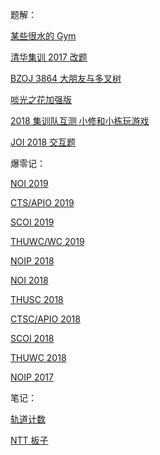 题解：

[某些很水的 Gym](regional)

[清华集训 2017 改题](thujx.html)

[BZOJ 3864 大朋友与多叉树](BZOJ3864.html)

[啖光之花加强版](poly2.html)

[2018 集训队互测 小修和小栋玩游戏](mcfx.html)

[JOI 2018 交互题](JOI2018_communication.html)

爆零记：

[NOI 2019](NOI19.html)

[CTS/APIO 2019](CTSC-APIO2019.html)

[SCOI 2019](SCOI2019.html)

[THUWC/WC 2019](WC2019.html)

[NOIP 2018](NOIP2018.html)

[NOI 2018](NOI18.html)

[THUSC 2018](THUSC.html)

[CTSC/APIO 2018](CTSC-APIO2018.html)

[SCOI 2018](SCOI2018.html)

[THUWC 2018](THUWC.html)

[NOIP 2017](NOIP2017.html)

笔记：

[轨道计数](Polya.html)

[NTT 板子](NTT.html)